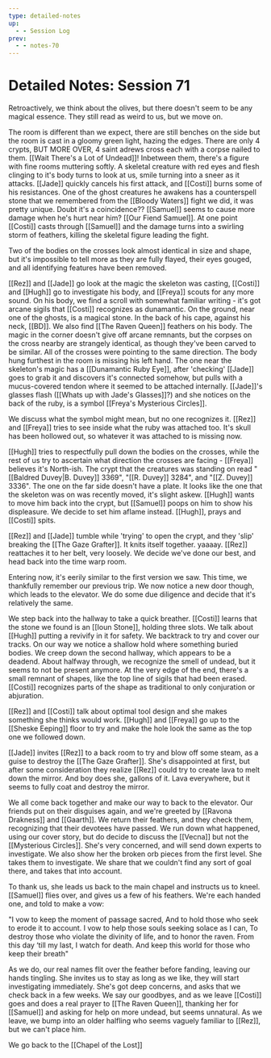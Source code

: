 ```yaml
---
type: detailed-notes
up:
  - - Session Log
prev:
  - - notes-70
---
```


# Detailed Notes: Session 71

Retroactively, we think about the olives, but there doesn't seem to be any magical essence. They still read as weird to us, but we move on.

The room is different than we expect, there are still benches on the side but the room is cast in a gloomy green light, hazing the edges. There are only 4 crypts, BUT MORE OVER, 4 saint adrews cross each with a corpse nailed to them. [[Wait There's a Lot of Undead]]! Inbetween them, there's a figure with fine rooms muttering softly. A skeletal creature with red eyes and flesh clinging to it's body turns to look at us, smile turning into a sneer as it attacks. [[Jade]] quickly cancels his first attack, and [[Costi]] burns some of his resistances. One of the ghost creatures he awakens has a counterspell stone that we remembered from the [[Bloody Waters]] fight we did, it was pretty unique. Doubt it's a coincidence?? [[Samuel]] seems to cause more damage when he's hurt near him? [[Our Fiend Samuel]]. At one point [[Costi]] casts through [[Samuel]] and the damage turns into a swirling storm of feathers, killing the skeletal figure leading the fight. 

Two of the bodies on the crosses look almost identical in size and shape, but it's impossible to tell more as they are fully flayed, their eyes gouged, and all identifying features have been removed. 

[[Rez]] and [[Jade]] go look at the magic the skeleton was casting, [[Costi]] and [[Hugh]] go to investigate his body, and [[Freya]] scouts for any more sound. On his body, we find a scroll with somewhat familiar writing - it's got arcane sigils that [[Costi]] recognizes as dunamantic. On the ground, near one of the ghosts, is a magical stone. In the back of his cape, against his neck, [[BD]]. We also find [[The Raven Queen]] feathers on his body. The magic in the corner doesn't give off arcane remnants, but the corpses on the cross nearby are strangely identical, as though they've been carved to be similar. All of the crosses were pointing to the same direction. The body hung furthest in the room is missing his left hand.  The one near the skeleton's magic has a [[Dunamantic Ruby Eye]], after 'checking' [[Jade]] goes to grab it and discovers it's connected somehow, but pulls with a mucus-covered tendon where it seemed to be attached internally. [[Jade]]'s glasses flash ([[Whats up with Jade's Glasses]]?) and she notices on the back of the ruby, is a symbol [[Freya's Mysterious Circles]]. 

We discuss what the symbol might mean, but no one recognizes it. [[Rez]] and [[Freya]] tries to see inside what the ruby was attached too. It's skull has been hollowed out, so whatever it was attached to is missing now. 

[[Hugh]] tries to respectfully pull down the bodies on the crosses, while the rest of us try to ascertain what direction the crosses are facing - [[Freya]] believes it's North-ish. The crypt that the creatures was standing on read "[[Baldred Duvey|B. Duvey]] 3369", "[[R. Duvey]] 3284", and "[[Z. Duvey]] 3336". The one on the far side doesn't have a plate. It looks like the one that the skeleton was on was recently moved, it's slight askew. [[Hugh]] wants to move him back into the crypt, but [[Samuel]] poops on him to show his displeasure. We decide to set him aflame instead. [[Hugh]], prays and [[Costi]] spits. 

[[Rez]] and [[Jade]] tumble while 'trying' to open the crypt, and they 'slip'  breaking the [[The Gaze Grafter]]. It knits itself together. yaaaay. [[Rez]] reattaches it to her belt, very loosely. We decide we've done our best, and head back into the time warp room. 

Entering now, it's eerily similar to the first version we saw. This time, we thankfully remember our previous trip. We now notice a new door though, which leads to the elevator. We do some due diligence and decide that it's relatively the same. 

We step back into the hallway to take a quick breather. [[Costi]] learns that the stone we found is an [[Ioun Stone]], holding three slots. We talk about [[Hugh]] putting a revivify in it for safety. We backtrack to try and cover our tracks. On our way we notice a shallow hold where something buried bodies. We creep down the second hallway, which appears to be a deadend. About halfway through, we recognize the smell of undead, but it seems to not be present anymore. At the very edge of the end, there's a small remnant of shapes, like the top line of sigils that had been erased. [[Costi]] recognizes parts of the shape as traditional to only conjuration or abjuration. 

[[Rez]] and [[Costi]] talk about optimal tool design and she makes something she thinks would work. [[Hugh]] and [[Freya]] go up to the [[Sheske Eeping]] floor to try and make the hole look the same as the top one we followed down. 

[[Jade]] invites [[Rez]] to a back room to try and blow off some steam, as a guise to destroy the [[The Gaze Grafter]]. She's disappointed at first, but after some consideration they realize [[Rez]] could try to create lava to melt down the mirror. And boy does she, gallons of it. Lava everywhere, but it seems to fully coat and destroy the mirror. 

We all come back together and make our way to back to the elevator. Our friends put on their disguises again, and we're greeted by [[Ravona Drakness]] and [[Gaarth]]. We return their feathers, and they check them, recognizing that their devotees have passed. We run down what happened, using our cover story, but do decide to discuss the [[Vecna]] but not the [[Mysterious Circles]]. She's very concerned, and will send down experts to investigate. We also show her the broken orb pieces from the first level. She takes them to investigate. We share that we couldn't find any sort of goal there, and takes that into account. 

To thank us, she leads us back to the main chapel and instructs us to kneel. [[Samuel]] flies over, and gives us a few of his feathers. We're each handed one, and told to make a vow:

"I vow to keep the moment of passage sacred, And to hold those who seek to erode it to account. I vow to help those souls seeking solace as I can, To destroy those who violate the divinity of life, and to honor the raven. From this day ‘till my last, I watch for death. And keep this world for those who keep their breath" 

As we do, our real names flit over the feather before fanding, leaving our hands tingling. She invites us to stay as long as we like, they will start investigating immediately. She's got deep concerns, and asks that we check back in a few weeks. We say our goodbyes, and as we leave [[Costi]] goes and does a real prayer to [[The Raven Queen]], thanking her for [[Samuel]] and asking for help on more undead, but seems unnatural. As we leave, we bump into an older halfling who seems vaguely familiar to [[Rez]], but we can't place him.

We go back to the [[Chapel of the Lost]]